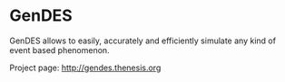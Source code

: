 # GenDES

GenDES allows to easily, accurately and efficiently simulate any kind of event based phenomenon.

Project page: http://gendes.thenesis.org 
